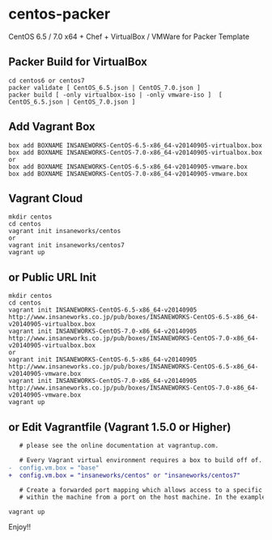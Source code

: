 centos-packer
=============

CentOS 6.5 / 7.0 x64 + Chef + VirtualBox / VMWare for Packer Template

## Packer Build for VirtualBox

```
cd centos6 or centos7
packer validate [ CentOS_6.5.json | CentOS_7.0.json ]
packer build [ -only virtualbox-iso | -only vmware-iso ]  [ CentOS_6.5.json | CentOS_7.0.json ]
```

## Add Vagrant Box

```
box add BOXNAME INSANEWORKS-CentOS-6.5-x86_64-v20140905-virtualbox.box
box add BOXNAME INSANEWORKS-CentOS-7.0-x86_64-v20140905-virtualbox.box
or
box add BOXNAME INSANEWORKS-CentOS-6.5-x86_64-v20140905-vmware.box
box add BOXNAME INSANEWORKS-CentOS-7.0-x86_64-v20140905-vmware.box
```

## Vagrant Cloud

```
mkdir centos
cd centos
vagrant init insaneworks/centos
or
vagrant init insaneworks/centos7
vagrant up
```


## or Public URL Init

```
mkdir centos
cd centos
vagrant init INSANEWORKS-CentOS-6.5-x86_64-v20140905 http://www.insaneworks.co.jp/pub/boxes/INSANEWORKS-CentOS-6.5-x86_64-v20140905-virtualbox.box
vagrant init INSANEWORKS-CentOS-7.0-x86_64-v20140905 http://www.insaneworks.co.jp/pub/boxes/INSANEWORKS-CentOS-7.0-x86_64-v20140905-virtualbox.box
or
vagrant init INSANEWORKS-CentOS-6.5-x86_64-v20140905 http://www.insaneworks.co.jp/pub/boxes/INSANEWORKS-CentOS-6.5-x86_64-v20140905-vmware.box
vagrant init INSANEWORKS-CentOS-7.0-x86_64-v20140905 http://www.insaneworks.co.jp/pub/boxes/INSANEWORKS-CentOS-7.0-x86_64-v20140905-vmware.box
vagrant up
```

## or Edit Vagrantfile (Vagrant 1.5.0 or Higher)

```diff
   # please see the online documentation at vagrantup.com.

   # Every Vagrant virtual environment requires a box to build off of.
-  config.vm.box = "base"
+  config.vm.box = "insaneworks/centos" or "insaneworks/centos7"

   # Create a forwarded port mapping which allows access to a specific port
   # within the machine from a port on the host machine. In the example below,
```

```
vagrant up
```

Enjoy!!
